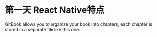 # 第一天 React Native特点

GitBook allows you to organize your book into chapters, each chapter is stored in a separate file like this one.
